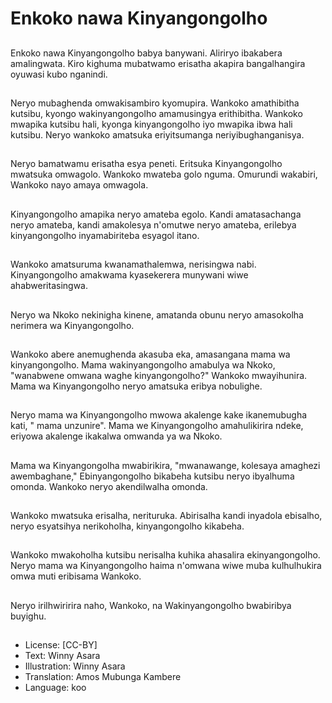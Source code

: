 # Enkoko nawa Kinyangongolho

##
Enkoko nawa Kinyangongolho babya banywani. Aliriryo ibakabera amalingwata. Kiro kighuma mubatwamo erisatha akapira bangalhangira oyuwasi kubo nganindi.

##
Neryo mubaghenda omwakisambiro kyomupira. Wankoko amathibitha kutsibu, kyongo wakinyangongolho amamusingya erithibitha. Wankoko mwapika kutsibu hali, kyonga kinyangongolho iyo mwapika ibwa hali kutsibu. Neryo wankoko amatsuka eriyitsumanga neriyibughanganisya.

##
Neryo bamatwamu erisatha esya peneti. Eritsuka Kinyangongolho mwatsuka omwagolo. Wankoko mwateba golo nguma. Omurundi wakabiri, Wankoko nayo amaya omwagola.

##
Kinyangongolho amapika neryo amateba egolo. Kandi amatasachanga neryo amateba, kandi amakolesya n'omutwe neryo amateba, erilebya kinyangongolho inyamabiriteba esyagol itano.

##
Wankoko amatsuruma kwanamathalemwa, nerisingwa nabi. Kinyangongolho amakwama kyasekerera munywani wiwe ahabweritasingwa.

##
Neryo wa Nkoko nekinigha kinene, amatanda obunu neryo amasokolha nerimera wa Kinyangongolho.

##
Wankoko abere anemughenda akasuba eka, amasangana mama wa kinyangongolho. Mama wakinyangongolho amabulya wa Nkoko, "wanabwene omwana waghe kinyangongolho?" Wankoko mwayihunira. Mama wa Kinyangongolho neryo amatsuka eribya nobulighe.

##
Neryo mama wa Kinyangongolho mwowa akalenge kake ikanemubugha kati, " mama unzunire". Mama we Kinyangongolho amahulikirira ndeke, eriyowa akalenge ikakalwa omwanda ya wa Nkoko.

##
Mama wa Kinyangongolha mwabirikira, "mwanawange, kolesaya amaghezi awembaghane," Ebinyangongolho bikabeha kutsibu neryo ibyalhuma omonda. Wankoko neryo akendilwalha omonda.

##
Wankoko mwatsuka erisalha, nerituruka. Abirisalha kandi inyadola ebisalho, neryo esyatsihya nerikoholha, kinyangongolho kikabeha.

##
Wankoko mwakoholha kutsibu nerisalha kuhika ahasalira ekinyangongolho. Neryo mama wa Kinyangongolho haima n'omwana wiwe muba kulhulhukira omwa muti eribisama Wankoko.

##
Neryo irilhwiririra naho, Wankoko, na Wakinyangongolho bwabiribya buyighu.

##
* License: [CC-BY]
* Text: Winny Asara
* Illustration: Winny Asara
* Translation: Amos Mubunga Kambere
* Language: koo
